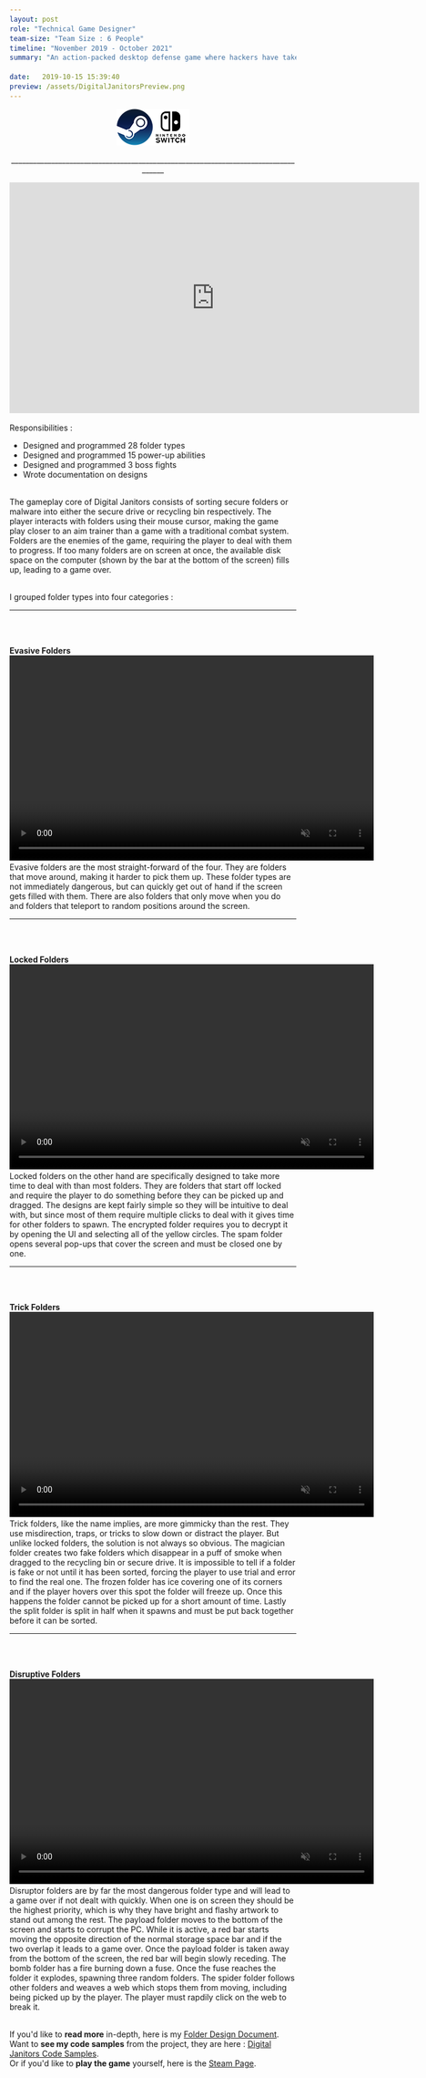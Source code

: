 ```yaml
---
layout: post
role: "Technical Game Designer"
team-size: "Team Size : 6 People"
timeline: "November 2019 - October 2021"
summary: "An action-packed desktop defense game where hackers have taken your employer’s network hostage."

date:   2019-10-15 15:39:40
preview: /assets/DigitalJanitorsPreview.png
---
```

<p align="center"><a href="https://store.steampowered.com/app/1372000/Flowstone_Saga/"><img src="/assets/steam_logo_64x.png"></a><img src="/assets/switch_logo_64x.png"></p>
<p align="center">____________________________________________________________________________________</p>
<p align="center">
<iframe width="720" height="405" src="https://www.youtube.com/embed/ZgYnhckP1VA" title="Digital Janitors Launch Trailer" frameborder="0" allow="accelerometer; autoplay; clipboard-write; encrypted-media; gyroscope; picture-in-picture; web-share" allowfullscreen></iframe>

Responsibilities : <br>
  - Designed and programmed 28 folder types<br>
  - Designed and programmed 15 power-up abilities<br>
  - Designed and programmed 3 boss fights<br>
  - Wrote documentation on designs<br><br>

The gameplay core of Digital Janitors consists of sorting secure folders or malware into either the secure drive or recycling bin respectively. The player interacts with folders using their mouse cursor, making the game play closer to an aim trainer than a game with a traditional combat system. Folders are the enemies of the game, requiring the player to deal with them to progress. If too many folders are on screen at once, the available disk space on the computer (shown by the bar at the bottom of the screen) fills up, leading to a game over.<br><br>

I grouped folder types into four categories :<br>
____________________________________________________________________________________
<br><br>

<b>Evasive Folders</b>
<video width="640" height="360" autoplay muted loop>
  <source src="/assets/DigitalJanitorsVideos/RunawayFolder.mp4" type="video/mp4">
</video><br>
Evasive folders are the most straight-forward of the four. They are folders that move around, making it harder to pick them up. These folder types are not immediately dangerous, but can quickly get out of hand if the screen gets filled with them. There are also folders that only move when you do and folders that teleport to random positions around the screen.
<br>
____________________________________________________________________________________
<br><br>

<b>Locked Folders</b>
<video width="640" height="360" autoplay muted loop>
  <source src="/assets/DigitalJanitorsVideos/LockedFolders.mp4" type="video/mp4">
</video><br>
Locked folders on the other hand are specifically designed to take more time to deal with than most folders. They are folders that start off locked and require the player to do something before they can be picked up and dragged. The designs are kept fairly simple so they will be intuitive to deal with, but since most of them require multiple clicks to deal with it gives time for other folders to spawn. The encrypted folder requires you to decrypt it by opening the UI and selecting all of the yellow circles. The spam folder opens several pop-ups that cover the screen and must be closed one by one. 
<br>
____________________________________________________________________________________
<br><br>

<b>Trick Folders</b><br>
<video width="640" height="360" autoplay muted loop>
  <source src="/assets/DigitalJanitorsVideos/ElusiveFolders.mp4" type="video/mp4">
</video><br>
Trick folders, like the name implies, are more gimmicky than the rest. They use misdirection, traps, or tricks to slow down or distract the player. But unlike locked folders, the solution is not always so obvious. The magician folder creates two fake folders which disappear in a puff of smoke when dragged to the recycling bin or secure drive. It is impossible to tell if a folder is fake or not until it has been sorted, forcing the player to use trial and error to find the real one. The frozen folder has ice covering one of its corners and if the player hovers over this spot the folder will freeze up. Once this happens the folder cannot be picked up for a short amount of time. Lastly the split folder is split in half when it spawns and must be put back together before it can be sorted.
<br>
____________________________________________________________________________________
<br><br>

<b>Disruptive Folders</b>
<video width="640" height="360" autoplay muted loop>
  <source src="/assets/DigitalJanitorsVideos/DisruptorFolders.mp4" type="video/mp4">
</video><br>
Disruptor folders are by far the most dangerous folder type and will lead to a game over if not dealt with quickly. When one is on screen they should be the highest priority, which is why they have bright and flashy artwork to stand out among the rest. The payload folder moves to the bottom of the screen and starts to corrupt the PC. While it is active, a red bar starts moving the opposite direction of the normal storage space bar and if the two overlap it leads to a game over. Once the payload folder is taken away from the bottom of the screen, the red bar will begin slowly receding. The bomb folder has a fire burning down a fuse. Once the fuse  reaches the folder it explodes, spawning three random folders. The spider folder follows other folders and weaves a web which stops them from moving, including being picked up by the player. The player must rapdily click on the web to break it. 
<br><br>

If you'd like to <b>read more</b> in-depth, here is my <a href="https://docs.google.com/document/d/1E4p4KDIr2QUzw1-vumjemMU4ms_Baho3OnM1Yt-2bw4/edit?usp=sharing"> Folder Design Document</a>.<br>
Want to <b>see my code samples</b> from the project, they are here : <a href="https://github.com/ShaneMakesGames/Code-Samples/tree/main/Digital-Janitors"> Digital Janitors Code Samples</a>.<br>
Or if you'd like to <b>play the game</b> yourself, here is the <a href="https://store.steampowered.com/app/1389850/Digital_Janitors/"> Steam Page</a>.
</p>
